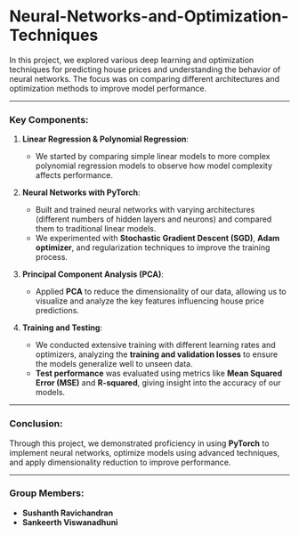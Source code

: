 # Neural-Networks-and-Optimization-Techniques
In this project, we explored various deep learning and optimization techniques for predicting house prices and understanding the behavior of neural networks. The focus was on comparing different architectures and optimization methods to improve model performance.

---

### Key Components:

1. **Linear Regression & Polynomial Regression**:
   - We started by comparing simple linear models to more complex polynomial regression models to observe how model complexity affects performance.

2. **Neural Networks with PyTorch**:
   - Built and trained neural networks with varying architectures (different numbers of hidden layers and neurons) and compared them to traditional linear models.
   - We experimented with **Stochastic Gradient Descent (SGD)**, **Adam optimizer**, and regularization techniques to improve the training process.

3. **Principal Component Analysis (PCA)**:
   - Applied **PCA** to reduce the dimensionality of our data, allowing us to visualize and analyze the key features influencing house price predictions.

4. **Training and Testing**:
   - We conducted extensive training with different learning rates and optimizers, analyzing the **training and validation losses** to ensure the models generalize well to unseen data.
   - **Test performance** was evaluated using metrics like **Mean Squared Error (MSE)** and **R-squared**, giving insight into the accuracy of our models.

---

### Conclusion:
Through this project, we demonstrated proficiency in using **PyTorch** to implement neural networks, optimize models using advanced techniques, and apply dimensionality reduction to improve performance.

---

### Group Members:
- **Sushanth Ravichandran**
- **Sankeerth Viswanadhuni**
